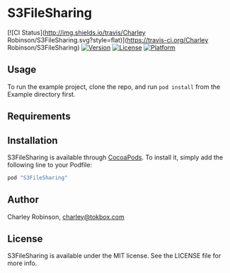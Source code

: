 # S3FileSharing

[![CI Status](http://img.shields.io/travis/Charley Robinson/S3FileSharing.svg?style=flat)](https://travis-ci.org/Charley Robinson/S3FileSharing)
[![Version](https://img.shields.io/cocoapods/v/S3FileSharing.svg?style=flat)](http://cocoapods.org/pods/S3FileSharing)
[![License](https://img.shields.io/cocoapods/l/S3FileSharing.svg?style=flat)](http://cocoapods.org/pods/S3FileSharing)
[![Platform](https://img.shields.io/cocoapods/p/S3FileSharing.svg?style=flat)](http://cocoapods.org/pods/S3FileSharing)

## Usage

To run the example project, clone the repo, and run `pod install` from the Example directory first.

## Requirements

## Installation

S3FileSharing is available through [CocoaPods](http://cocoapods.org). To install
it, simply add the following line to your Podfile:

```ruby
pod "S3FileSharing"
```

## Author

Charley Robinson, charley@tokbox.com

## License

S3FileSharing is available under the MIT license. See the LICENSE file for more info.

